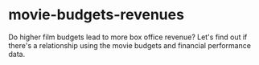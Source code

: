 # movie-budgets-revenues
Do higher film budgets lead to more box office revenue? Let's find out if there's a relationship using the movie budgets and financial performance data.
